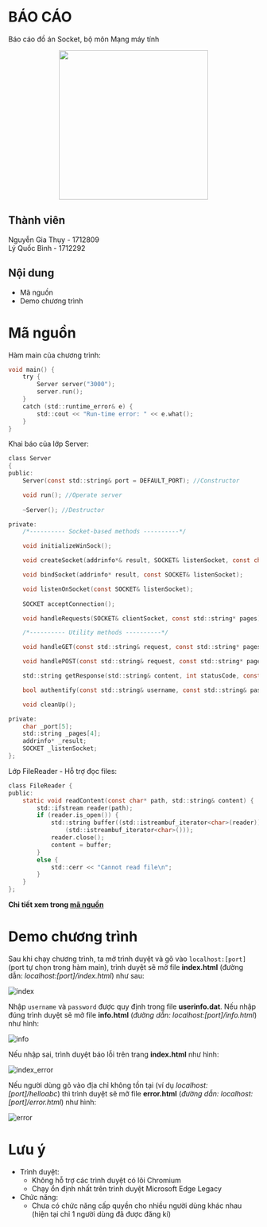 # **BÁO CÁO**

Báo cáo đồ án Socket, bộ môn Mạng máy tính  

<p align="center">
<img width="300" height="300" src="https://i.ibb.co/hMWfQYg/hcmus.png">
</p>

## Thành viên

Nguyễn Gia Thụy - 1712809  
Lý Quốc Bình - 1712292

## Nội dung

+ Mã nguồn
+ Demo chương trình

# Mã nguồn

Hàm main của chương trình:

``` c
void main() {
	try {
		Server server("3000");
		server.run();
	}
	catch (std::runtime_error& e) {
		std::cout << "Run-time error: " << e.what();
	}
}
```
Khai báo của lớp Server:
``` c
class Server
{
public:
    Server(const std::string& port = DEFAULT_PORT); //Constructor

    void run(); //Operate server
   
    ~Server(); //Destructor

private:
    /*---------- Socket-based methods ----------*/

    void initializeWinSock();

    void createSocket(addrinfo*& result, SOCKET& listenSocket, const char* port); 

    void bindSocket(addrinfo* result, const SOCKET& listenSocket);

    void listenOnSocket(const SOCKET& listenSocket);
    
    SOCKET acceptConnection();

    void handleRequests(SOCKET& clientSocket, const std::string* pages);

    /*---------- Utility methods ----------*/

    void handleGET(const std::string& request, const std::string* pages, std::string& response, bool authorized);

    void handlePOST(const std::string& request, const std::string* pages, std::string& response, bool& authorized);

    std::string getResponse(std::string& content, int statusCode, const std::string& message);

    bool authentify(const std::string& username, const std::string& password);

    void cleanUp();

private:
    char _port[5];
    std::string _pages[4];
    addrinfo* _result;
    SOCKET _listenSocket;
};
```

Lớp FileReader - Hỗ trợ đọc files:
``` c
class FileReader {
public:
	static void readContent(const char* path, std::string& content) {
		std::ifstream reader(path);
		if (reader.is_open()) {
			std::string buffer((std::istreambuf_iterator<char>(reader)),
				(std::istreambuf_iterator<char>()));
			reader.close();
			content = buffer;
		}
		else {
			std::cerr << "Cannot read file\n";
		}
	}
};
```

__Chi tiết xem trong [mã nguồn](source/Server.h)__

# Demo chương trình

Sau khi chạy chương trình, ta mở trình duyệt và gõ vào `localhost:[port]` (port tự chọn trong hàm main), trình duyệt sẽ mở file __index.html__ (đường dẫn: _localhost:\[port\]/index.html_) như sau:

![index](https://i.ibb.co/vYhnWrV/index.png)

Nhập `username` và `password` được quy định trong file __userinfo.dat__. Nếu nhập đúng trình duyệt sẽ mở file __info.html__ (_đường dẫn: localhost:\[port\]/info.html_) như hình:

![info](https://i.ibb.co/RTMr8Cd/info.png)

Nếu nhập sai, trình duyệt báo lỗi trên trang __index.html__ như hình:

![index_error](https://i.ibb.co/0YtgWB0/index2.png)

Nếu người dùng gõ vào địa chỉ không tồn tại (ví dụ _localhost:[port]/helloabc_) thì trình duyệt sẽ mở file __error.html__ (_đường dẫn: localhost:\[port\]/error.html_) như hình:

![error](https://i.ibb.co/PZQzwRH/error.png)

# Lưu ý

- Trình duyệt:  
  - Không hỗ trợ các trình duyệt có lõi Chromium
  - Chạy ổn định nhất trên trình duyệt Microsoft Edge Legacy
- Chức năng:  
  - Chưa có chức năng cấp quyền cho nhiều người dùng khác nhau (hiện tại chỉ 1 người dùng đã được đăng kí)